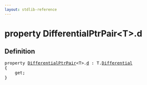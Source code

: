 ```yaml
---
layout: stdlib-reference
---
```


# property DifferentialPtrPair\<T\>\.d

## Definition

<pre>
<span class='code_keyword'>property</span> <a href="/stdlib-reference/types/DifferentialPtrPair/index" class="code_type">DifferentialPtrPair</a>&lt;T&gt;.<a href="/stdlib-reference/types/DifferentialPtrPair/d">d</a> : T.<a href="/stdlib-reference/types/DifferentialPtrPair/Differential">Differential</a>
{
    get;
}
</pre>

